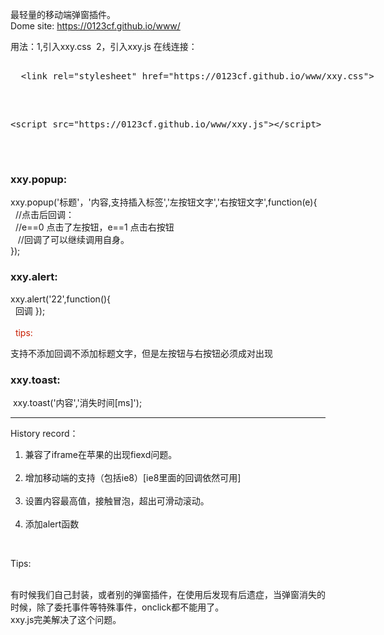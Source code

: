 
最轻量的移动端弹窗插件。<br />
Dome site: https://0123cf.github.io/www/
<br />
<p>
 用法：1,引入xxy.css
 &nbsp;2，引入xxy.js
 在线连接：<br />
 <xmp>
  <link rel="stylesheet" href="https://0123cf.github.io/www/xxy.css">
  </xmp>
  <br />
  <xmp><script src="https://0123cf.github.io/www/xxy.js"></script>
  </xmp>
</p>
<br />
<h3>xxy.popup:</h3>xxy.popup('标题'，'内容,支持插入标签','左按钮文字','右按钮文字',function(e){
<br /> &nbsp; //点击后回调：
 <br />&nbsp;  //e==0 点击了左按钮，e==1 点击右按钮
<br /> &nbsp;  //回调了可以继续调用自身。
<br /> });
<h3>xxy.alert:</h3>	xxy.alert('22',function(){
		<br /> &nbsp;		 回调	
});
<br />
<br /> &nbsp; <span style="color:rgb(200,30,0)">tips:</span>
<p>支持不添加回调不添加标题文字，但是左按钮与右按钮必须成对出现</p>
<h3>xxy.toast:</h3>&nbsp;xxy.toast('内容','消失时间[ms]');


<HR />
<div>
 History record：<br />
 <ol> 
   <li>兼容了iframe在苹果的出现fiexd问题。</li>
   <li>增加移动端的支持（包括ie8）[ie8里面的回调依然可用]</li>
   <li>设置内容最高值，接触冒泡，超出可滑动滚动。</li>
   <li>添加alert函数</li>
 </ol>
 <br />
 <p>Tips:</p>
 <br />有时候我们自己封装，或者别的弹窗插件，在使用后发现有后遗症，当弹窗消失的时候，除了委托事件等特殊事件，onclick都不能用了。
 <br />xxy.js完美解决了这个问题。
</div>
